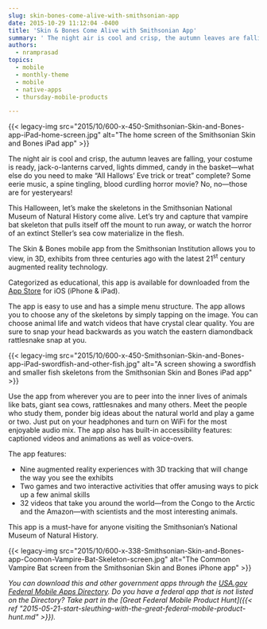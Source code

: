 ```yaml
---
slug: skin-bones-come-alive-with-smithsonian-app
date: 2015-10-29 11:12:04 -0400
title: 'Skin & Bones Come Alive with Smithsonian App'
summary: ' The night air is cool and crisp, the autumn leaves are falling, your costume is ready, jack-o-lanterns carved, lights dimmed, candy in the basket&mdash;what else do you need to make &#8220;All Hallows’ Eve trick or treat&#8221; complete? Some eerie music, a spine'
authors:
  - nramprasad
topics:
  - mobile
  - monthly-theme
  - mobile
  - native-apps
  - thursday-mobile-products

---
```


{{< legacy-img src="2015/10/600-x-450-Smithsonian-Skin-and-Bones-app-iPad-home-screen.jpg" alt="The home screen of the Smithsonian Skin and Bones iPad app" >}}

The night air is cool and crisp, the autumn leaves are falling, your costume is ready, jack-o-lanterns carved, lights dimmed, candy in the basket—what else do you need to make &#8220;All Hallows’ Eve trick or treat&#8221; complete? Some eerie music, a spine tingling, blood curdling horror movie? No, no—those are for yesteryears!

This Halloween, let’s make the skeletons in the Smithsonian National Museum of Natural History come alive. Let’s try and capture that vampire bat skeleton that pulls itself off the mount to run away, or watch the horror of an extinct Steller&#8217;s sea cow materialize in the flesh.

The Skin & Bones mobile app from the Smithsonian Institution allows you to view, in 3D, exhibits from three centuries ago with the latest 21<sup>st</sup> century augmented reality technology.

Categorized as educational, this app is available for downloaded from the [App Store](https://itunes.apple.com/us/app/skin-bones/id929733243?ls=1&mt=8) for iOS (iPhone & iPad).

The app is easy to use and has a simple menu structure. The app allows you to choose any of the skeletons by simply tapping on the image. You can choose animal life and watch videos that have crystal clear quality. You are sure to snap your head backwards as you watch the eastern diamondback rattlesnake snap at you.

{{< legacy-img src="2015/10/600-x-450-Smithsonian-Skin-and-Bones-app-iPad-swordfish-and-other-fish.jpg" alt="A screen showing a swordfish and smaller fish skeletons from the Smithsonian Skin and Bones iPad app" >}}

Use the app from wherever you are to peer into the inner lives of animals like bats, giant sea cows, rattlesnakes and many others. Meet the people who study them, ponder big ideas about the natural world and play a game or two. Just put on your headphones and turn on WiFi for the most enjoyable audio mix. The app also has built-in accessibility features: captioned videos and animations as well as voice-overs.

The app features:

  * Nine augmented reality experiences with 3D tracking that will change the way you see the exhibits
  * Two games and two interactive activities that offer amusing ways to pick up a few animal skills
  * 32 videos that take you around the world—from the Congo to the Arctic and the Amazon—with scientists and the most interesting animals.

This app is a must-have for anyone visiting the Smithsonian’s National Museum of Natural History.

{{< legacy-img src="2015/10/600-x-338-Smithsonian-Skin-and-Bones-app-Coomon-Vampire-Bat-Skeleton-screen.jpg" alt="The Common Vampire Bat screen from the Smithsonian Skin and Bones iPhone app" >}}

_You can download this and other government apps through the [USA.gov Federal Mobile Apps Directory](https://www.usa.gov/mobile-apps). Do you have a federal app that is not listed on the Directory? Take part in the [Great Federal Mobile Product Hunt]({{< ref "2015-05-21-start-sleuthing-with-the-great-federal-mobile-product-hunt.md" >}})._

